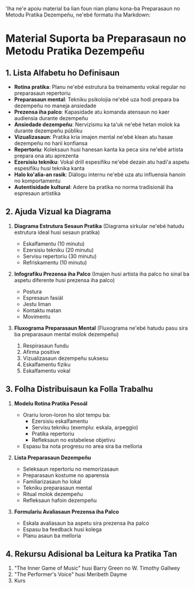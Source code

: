 'Iha ne'e apoiu material ba lian foun nian planu kona-ba Preparasaun no Metodu Pratika Dezempeñu, ne'ebé formatu iha Markdown:

# Material Suporta ba Preparasaun no Metodu Pratika Dezempeñu

## 1. Lista Alfabetu ho Definisaun

- **Rotina pratika**: Planu ne'ebé estrutura ba treinamentu vokal regular no preparasaun repertoriu
- **Preparasaun mental**: Tekniku psikolojia ne'ebé uza hodi prepara ba dezempeñu no maneja ansiedade
- **Prezensa iha palco**: Kapasidade atu komanda atensaun no kaer audiensia durante dezempeñu
- **Ansiedade dezempeñu**: Nervizismu ka ta'uk ne'ebé hetan molok ka durante dezempeñu públiku
- **Vizualizasaun**: Pratika kria imajen mental ne'ebé klean atu hasae dezempeñu no harii konfiansa
- **Repertoriu**: Koleksaun husi hanesan kanta ka peca sira ne'ebé artista prepara ona atu aprezenta
- **Ezersisiu tekniku**: Vokal drill espesifiku ne'ebé dezain atu hadi'a aspetu espesifiku husi teknika kanta
- **Halo ko'alia-an rasik**: Diálogu internu ne'ebé uza atu influensia hanoin no komportamentu
- **Autentisidade kultural**: Adere ba pratika no norma tradisionál iha espresaun artistika

## 2. Ajuda Vizual ka Diagrama

1. **Diagrama Estrutura Sesaun Pratika**
   (Diagrama sirkular ne'ebé hatudu estrutura ideal husi sesaun pratika)
   - Eskalfamentu (10 minutu)
   - Ezersisiu tekniku (20 minutu)
   - Servisu repertoriu (30 minutu)
   - Refriskamentu (10 minutu)

2. **Infografiku Prezensa iha Palco**
   (Imajen husi artista iha palco ho sinal ba aspetu diferente husi prezensa iha palco)
   - Postura
   - Espresaun fasiál
   - Jestu liman
   - Kontaktu matan
   - Movimentu

3. **Fluxograma Preparasaun Mental**
   (Fluxograma ne'ebé hatudu pasu sira ba preparasaun mental molok dezempeñu)
   1. Respirasaun fundu
   2. Afirma positive
   3. Vizualizasaun dezempeñu suksesu
   4. Eskalfamentu fiziku
   5. Eskalfamentu vokal

## 3. Folha Distribuisaun ka Folla Trabalhu

1. **Modelu Rotina Pratika Pesoál**
   - Orariu loron-loron ho slot tempu ba:
     * Ezersisiu eskalfamentu
     * Servisu tekniku (exemplu: eskala, arpeggio)
     * Pratika repertoriu
     * Refleksaun no estabelese objetivu
   - Espasu ba nota progresu no area sira ba melloria

2. **Lista Preparasaun Dezempeñu**
   - Seleksaun repertoriu no memorizasaun
   - Preparasaun kostume no aparensia
   - Familiarizasaun ho lokal
   - Tekniku preparasaun mental
   - Ritual molok dezempeñu
   - Refleksaun hafoin dezempeñu

3. **Formulariu Avaliasaun Prezensa iha Palco**
   - Eskala avaliasaun ba aspetu sira prezensa iha palco
   - Espasu ba feedback husi kolega
   - Planu asaun ba melloria

## 4. Rekursu Adisional ba Leitura ka Pratika Tan

1. "The Inner Game of Music" husi Barry Green no W. Timothy Gallwey
2. "The Performer's Voice" husi Meribeth Dayme
3. Kurs